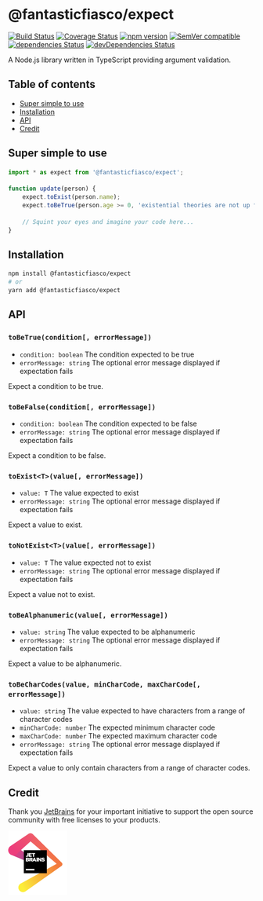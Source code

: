 # @fantasticfiasco/expect

[![Build Status](https://travis-ci.org/FantasticFiasco/expect.svg?branch=master)](https://travis-ci.org/FantasticFiasco/expect)
[![Coverage Status](https://coveralls.io/repos/github/FantasticFiasco/expect/badge.svg)](https://coveralls.io/github/FantasticFiasco/expect)
[![npm version](https://img.shields.io/npm/v/@fantasticfiasco/expect.svg)](https://www.npmjs.com/package/@fantasticfiasco/expect)
[![SemVer compatible](https://img.shields.io/badge/%E2%9C%85-SemVer%20compatible-blue)](https://semver.org/)
[![dependencies Status](https://david-dm.org/FantasticFiasco/expect/status.svg)](https://david-dm.org/FantasticFiasco/expect)
[![devDependencies Status](https://david-dm.org/FantasticFiasco/expect/dev-status.svg)](https://david-dm.org/FantasticFiasco/expect?type=dev)

A Node.js library written in TypeScript providing argument validation.

## Table of contents

- [Super simple to use](#super-simple-to-use)
- [Installation](#installation)
- [API](#api)
- [Credit](#credit)

## Super simple to use

```javascript
import * as expect from '@fantasticfiasco/expect';

function update(person) {
    expect.toExist(person.name);
    expect.toBeTrue(person.age >= 0, 'existential theories are not up for discussion');

    // Squint your eyes and imagine your code here...
}

```

## Installation

```sh
npm install @fantasticfiasco/expect
# or
yarn add @fantasticfiasco/expect
```

## API

### `toBeTrue(condition[, errorMessage])`

- `condition: boolean` The condition expected to be true
- `errorMessage: string` The optional error message displayed if expectation fails

Expect a condition to be true.

### `toBeFalse(condition[, errorMessage])`

- `condition: boolean` The condition expected to be false
- `errorMessage: string` The optional error message displayed if expectation fails

Expect a condition to be false.

### `toExist<T>(value[, errorMessage])`

- `value: T` The value expected to exist
- `errorMessage: string` The optional error message displayed if expectation fails

Expect a value to exist.

### `toNotExist<T>(value[, errorMessage])`

- `value: T` The value expected not to exist
- `errorMessage: string` The optional error message displayed if expectation fails

Expect a value not to exist.

### `toBeAlphanumeric(value[, errorMessage])`

- `value: string` The value expected to be alphanumeric
- `errorMessage: string` The optional error message displayed if expectation fails

Expect a value to be alphanumeric.

### `toBeCharCodes(value, minCharCode, maxCharCode[, errorMessage])`

- `value: string` The value expected to have characters from a range of character codes
- `minCharCode: number` The expected minimum character code
- `maxCharCode: number` The expected maximum character code
- `errorMessage: string` The optional error message displayed if expectation fails

Expect a value to only contain characters from a range of character codes.

## Credit

Thank you [JetBrains](https://www.jetbrains.com/) for your important initiative to support the open source community with free licenses to your products.

![JetBrains](./doc/resources/jetbrains.png)
